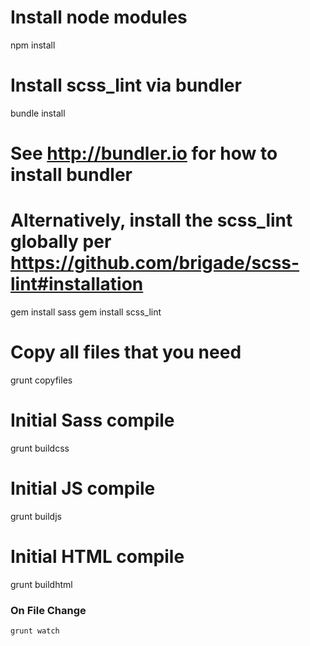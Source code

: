 # Install node modules
npm install

# Install scss_lint via bundler
bundle install
# See http://bundler.io for how to install bundler
# Alternatively, install the scss_lint globally per https://github.com/brigade/scss-lint#installation
gem install sass
gem install scss_lint

# Copy all files that you need
grunt copyfiles

# Initial Sass compile
grunt buildcss

# Initial JS compile
grunt buildjs

# Initial HTML compile
grunt buildhtml

### On File Change
`grunt watch`